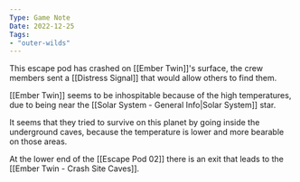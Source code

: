 ```yaml
---
Type: Game Note
Date: 2022-12-25
Tags:
- "outer-wilds"
---
```

This escape pod has crashed on [[Ember Twin]]'s surface, the crew members sent a [[Distress Signal]] that would allow others to find them.

[[Ember Twin]] seems to be inhospitable because of the high temperatures, due to being near the [[Solar System - General Info|Solar System]] star.

It seems that they tried to survive on this planet by going inside the underground caves, because the temperature is lower and more bearable on those areas.

At the lower end of the [[Escape Pod 02]] there is an exit that leads to the [[Ember Twin - Crash Site Caves]].